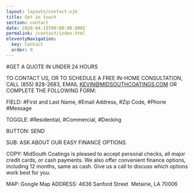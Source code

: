 ```yaml
---
layout: layouts/contact.njk
title: Get in touch
section: contact
date: 2020-04-15T00:00:00.000Z
permalink: /contact/index.html
eleventyNavigation:
  key: Contact
  order: 9
---
```


#GET A QUOTE IN UNDER 24 HOURS 

TO CONTACT US, OR TO SCHEDULE A FREE IN-HOME CONSULTATION, CALL (855) 828-2683, EMAIL KEVIN@MIDSOUTHCOATINGS.COM OR COMPLETE THE FOLLOWING FORM:

FIELD:	#First and Last Name, #Email Address, #Zip Code, #Phone
	#Message

TOGGLE:	#Residential, #Commercial, #Decking

BUTTON:	SEND 

SUB:	ASK ABOUT OUR EASY FINANCE OPTIONS.

COPY:	MidSouth Coatings is pleased to accept personal checks, all major credit cards, or cash payments. We also offer convenient finance options, including 12 months, same as cash. Give us a call to discuss which options work best for you.


MAP:	Google Map
ADDRESS:	4636 Sanford Street 
Metairie, LA 70006
